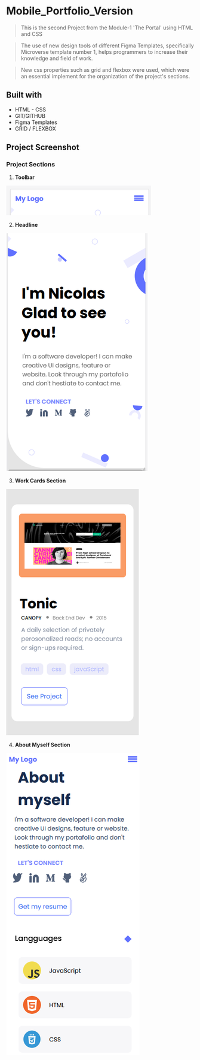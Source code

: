 # Mobile_Portfolio_Version

>This is the second Project from the Module-1 'The Portal' using HTML and CSS

>The use of new design tools of different Figma Templates, specifically Microverse template number 1, helps programmers to increase their knowledge and field of work.

>New css properties such as grid and flexbox were used, which were an essential implement for the organization of the project's sections.

## Built with

* HTML - CSS
* GIT/GITHUB
* Figma Templates
* GRID / FLEXBOX

## Project Screenshot

### Project Sections

1. **Toolbar**

![Screenshot](./src/project_toolbar.PNG)

2. **Headline**

![Screenshot](./src/project_headline.PNG)

3. **Work Cards Section**

![Screenshot](./src/project_cards.PNG)

4. **About Myself Section**

![Screenshot](./src/project_about_section.PNG)